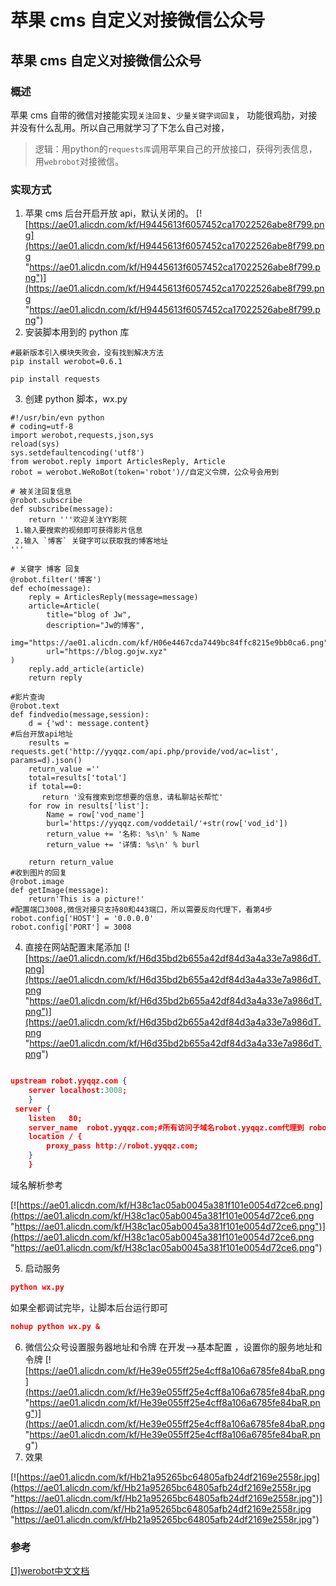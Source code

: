 # 苹果 cms 自定义对接微信公众号

## 苹果 cms 自定义对接微信公众号
### 概述
苹果 cms 自带的微信对接能实现`关注回复`、`少量关键字词回复`，
功能很鸡肋，对接并没有什么乱用。所以自己用就学习了下怎么自己对接，
>逻辑：用python的`requests库`调用苹果自己的开放接口，获得列表信息，用`webrobot`对接微信。

### 实现方式
1. 苹果 cms 后台开启开放 api，默认关闭的。
[![https://ae01.alicdn.com/kf/H9445613f6057452ca17022526abe8f799.png](https://ae01.alicdn.com/kf/H9445613f6057452ca17022526abe8f799.png "https://ae01.alicdn.com/kf/H9445613f6057452ca17022526abe8f799.png")](https://ae01.alicdn.com/kf/H9445613f6057452ca17022526abe8f799.png "https://ae01.alicdn.com/kf/H9445613f6057452ca17022526abe8f799.png")
2. 安装脚本用到的 python 库
```shell
#最新版本引入模块失败会，没有找到解决方法
pip install werobot=0.6.1
```
```shell
pip install requests
```

3. 创建 python 脚本，wx.py

```
#!/usr/bin/evn python
# coding=utf-8
import werobot,requests,json,sys
reload(sys)
sys.setdefaultencoding('utf8')
from werobot.reply import ArticlesReply, Article
robot = werobot.WeRoBot(token='robot')//自定义令牌，公众号会用到

# 被关注回复信息
@robot.subscribe
def subscribe(message):
    return '''欢迎关注YY影院
 1.输入要搜索的视频即可获得影片信息
 2.输入 `博客` 关键字可以获取我的博客地址
'''

# 关键字 博客 回复
@robot.filter('博客')
def echo(message):
    reply = ArticlesReply(message=message)
    article=Article(
        title="blog of Jw",
        description="Jw的博客",
        img="https://ae01.alicdn.com/kf/H06e4467cda7449bc84ffc8215e9bb0ca6.png",
        url="https://blog.gojw.xyz"
)
    reply.add_article(article)
    return reply

#影片查询
@robot.text
def findvedio(message,session):
    d = {'wd': message.content}
#后台开放api地址 
    results = requests.get('http://yyqqz.com/api.php/provide/vod/ac=list', params=d).json()
    return_value =''
    total=results['total']
    if total==0:
       return '没有搜索到您想要的信息，请私聊站长帮忙'
    for row in results['list']:
        Name = row['vod_name']
        burl='https://yyqqz.com/voddetail/'+str(row['vod_id'])
        return_value += '名称: %s\n' % Name
        return_value += '详情: %s\n' % burl

    return return_value
#收到图片的回复
@robot.image
def getImage(message):
    return'This is a picture!'
#配置端口3008,微信对接只支持80和443端口，所以需要反向代理下，看第4步
robot.config['HOST'] = '0.0.0.0'
robot.config['PORT'] = 3008
```
4. 直接在网站配置末尾添加
[![https://ae01.alicdn.com/kf/H6d35bd2b655a42df84d3a4a33e7a986dT.png](https://ae01.alicdn.com/kf/H6d35bd2b655a42df84d3a4a33e7a986dT.png "https://ae01.alicdn.com/kf/H6d35bd2b655a42df84d3a4a33e7a986dT.png")](https://ae01.alicdn.com/kf/H6d35bd2b655a42df84d3a4a33e7a986dT.png "https://ae01.alicdn.com/kf/H6d35bd2b655a42df84d3a4a33e7a986dT.png")

```json

upstream robot.yyqqz.com {
	server localhost:3008;
    }
 server {
	listen   80;
	server_name  robot.yyqqz.com;#所有访问子域名robot.yyqqz.com代理到 robot.yyqqz.com的upstream,也就是本地的3008端口
	location / {
		proxy_pass http://robot.yyqqz.com;
	}
    }
```

域名解析参考

[![https://ae01.alicdn.com/kf/H38c1ac05ab0045a381f101e0054d72ce6.png](https://ae01.alicdn.com/kf/H38c1ac05ab0045a381f101e0054d72ce6.png "https://ae01.alicdn.com/kf/H38c1ac05ab0045a381f101e0054d72ce6.png")](https://ae01.alicdn.com/kf/H38c1ac05ab0045a381f101e0054d72ce6.png "https://ae01.alicdn.com/kf/H38c1ac05ab0045a381f101e0054d72ce6.png")

5. 启动服务
```json
python wx.py
```
如果全都调试完毕，让脚本后台运行即可
```json
nohup python wx.py &
```
6. 微信公众号设置服务器地址和令牌
在开发-->基本配置 ，设置你的服务地址和令牌
[![https://ae01.alicdn.com/kf/He39e055ff25e4cff8a106a6785fe84baR.png](https://ae01.alicdn.com/kf/He39e055ff25e4cff8a106a6785fe84baR.png "https://ae01.alicdn.com/kf/He39e055ff25e4cff8a106a6785fe84baR.png")](https://ae01.alicdn.com/kf/He39e055ff25e4cff8a106a6785fe84baR.png "https://ae01.alicdn.com/kf/He39e055ff25e4cff8a106a6785fe84baR.png")
7. 效果

[![https://ae01.alicdn.com/kf/Hb21a95265bc64805afb24df2169e2558r.jpg](https://ae01.alicdn.com/kf/Hb21a95265bc64805afb24df2169e2558r.jpg "https://ae01.alicdn.com/kf/Hb21a95265bc64805afb24df2169e2558r.jpg")](https://ae01.alicdn.com/kf/Hb21a95265bc64805afb24df2169e2558r.jpg "https://ae01.alicdn.com/kf/Hb21a95265bc64805afb24df2169e2558r.jpg")

### 参考
[[1]werobot中文文档][werobot中文文档]

[werobot中文文档]: https://werobot.readthedocs.io/zh_CN/latest/index.html "werobot中文文档"


